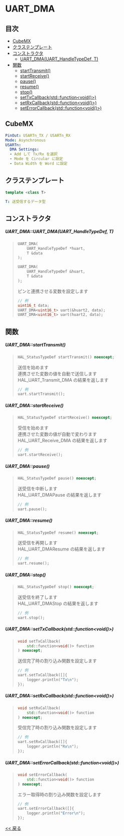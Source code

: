 # UART_DMA

## 目次
- [CubeMX](#cubemx)
- [クラステンプレート](#クラステンプレート)
- [コンストラクタ](#コンストラクタ)
  - [UART_DMA(UART_HandleTypeDef, T)](#uart_dmauart_dmauart_handletypedef-t)
- [関数](#関数)
  - [startTransmit()](#uart_dmastartreceive)
  - [startReceive()](#uart_dmastartreceive)
  - [pause()](#uart_dmapause)
  - [resume()](#uart_dmaresume)
  - [stop()](#uart_dmastop)
  - [setTxCallback(std::function<void()>)](#uart_dmasettxcallbackstdfunctionvoid)
  - [setRxCallback(std::function<void()>)](#uart_dmasetrxcallbackstdfunctionvoid)
  - [setErrorCallback(std::function<void()>)](#uart_dmaseterrorcallbackstdfunctionvoid)

## CubeMX
```yaml
PinOut: USARTn_TX / USARTn_RX
Mode: Asynchronous
USARTn:
  DMA Settings:
  - Add して Tx/Rx を選択
  - Mode を Circular に設定
  - Data Width を Word に設定
```

## クラステンプレート
```c++
template <class T>
```
```yaml
T: 送受信するデータ型
```

## コンストラクタ
##### UART_DMA::UART_DMA(UART_HandleTypeDef, T)
> ```c++
> UART_DMA(
>     UART_HandleTypeDef *huart,
>     T &data
> );
> ```
> ```c++
> UART_DMA(
>     UART_HandleTypeDef &huart,
>     T &data
> );
> ```
> ピンと連携させる変数を設定します  
> ```c++
> // 例
> uint16_t data;
> UART_DMA<uint16_t> uart(&huart2, data);
> UART_DMA<uint16_t> uart(huart2, data);
> ```

## 関数
##### UART_DMA::startTransmit()
> ```c++
> HAL_StatusTypeDef startTransmit() noexcept;
> ```
> 送信を始めます  
> 連携させた変数の値を自動で送信します  
> HAL_UART_Transmit_DMA の結果を返します  
> ```c++
> // 例
> uart.startTransmit();
> ```

##### UART_DMA::startReceive()
> ```c++
> HAL_StatusTypeDef startReceive() noexcept;
> ```
> 受信を始めます  
> 連携させた変数の値が自動で変わります  
> HAL_UART_Receive_DMA の結果を返します  
> ```c++
> // 例
> uart.startReceive();
> ```

##### UART_DMA::pause()
> ```c++
> HAL_StatusTypeDef pause() noexcept;
> ```
> 送受信を中断します  
> HAL_UART_DMAPause の結果を返します  
> ```c++
> // 例
> uart.pause();
> ```

##### UART_DMA::resume()
> ```c++
> HAL_StatusTypeDef resume() noexcept;
> ```
> 送受信を再開します  
> HAL_UART_DMAResume の結果を返します  
> ```c++
> // 例
> uart.resume();
> ```

##### UART_DMA::stop()
> ```c++
> HAL_StatusTypeDef stop() noexcept;
> ```
> 送受信を終了します  
> HAL_UART_DMAStop の結果を返します  
> ```c++
> // 例
> uart.stop();
> ```

##### UART_DMA::setTxCallback(std::function<void()>)
> ```c++
> void setTxCallback(
>     std::function<void()> function
> ) noexcept;
> ```
> 送信完了時の割り込み関数を設定します  
> ```c++
> // 例
> uart.setTxCallback([]{
>     logger.println("Tx\n");
> });
> ```

##### UART_DMA::setRxCallback(std::function<void()>)
> ```c++
> void setRxCallback(
>     std::function<void()> function
> ) noexcept;
> ```
> 受信完了時の割り込み関数を設定します  
> ```c++
> // 例
> uart.setRxCallback([]{
>     logger.println("Rx\n");
> });
> ```

##### UART_DMA::setErrorCallback(std::function<void()>)
> ```c++
> void setErrorCallback(
>     std::function<void()> function
> ) noexcept;
> ```
> エラー取得時の割り込み関数を設定します  
> ```c++
> // 例
> uart.setErrorCallback([]{
>     logger.println("Error\n");
> });
> ```

[<< 戻る](../README.md)